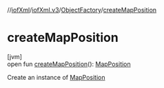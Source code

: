 //[iofXml](../../../index.md)/[iofXml.v3](../index.md)/[ObjectFactory](index.md)/[createMapPosition](create-map-position.md)

# createMapPosition

[jvm]\
open fun [createMapPosition](create-map-position.md)(): [MapPosition](../-map-position/index.md)

Create an instance of [MapPosition](../-map-position/index.md)

